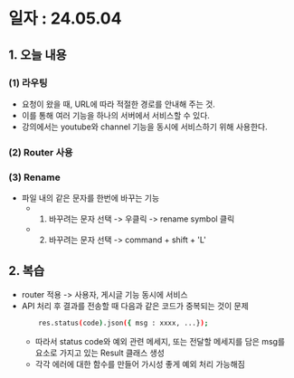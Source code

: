 # 일자 : 24.05.04

## 1. 오늘 내용

### (1) 라우팅
- 요청이 왔을 때, URL에 따라 적절한 경로를 안내해 주는 것.
- 이를 통해 여러 기능을 하나의 서버에서 서비스할 수 있다.
- 강의에서는 youtube와 channel 기능을 동시에 서비스하기 위해 사용한다.

### (2) Router 사용

### (3) Rename
- 파일 내의 같은 문자를 한번에 바꾸는 기능
    - 1. 바꾸려는 문자 선택 -> 우클릭 -> rename symbol 클릭
    - 2. 바꾸려는 문자 선택 -> command + shift + 'L'

## 2. 복습
- router 적용 -> 사용자, 게시글 기능 동시에 서비스
- API 처리 후 결과를 전송할 때 다음과 같은 코드가 중복되는 것이 문제
    ```sh
        res.status(code).json({ msg : xxxx, ...});
    ```
    - 따라서 status code와 예외 관련 메세지, 또는 전달할 메세지를 담은 msg를 요소로 가지고 있는 Result 클래스 생성
    - 각각 에러에 대한 함수를 만들어 가시성 좋게 예외 처리 가능해짐